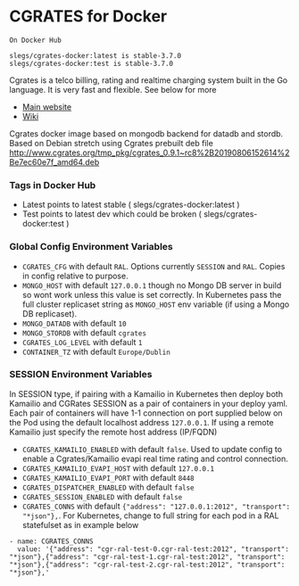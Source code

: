 # CGRATES for Docker

```
On Docker Hub

slegs/cgrates-docker:latest is stable-3.7.0
slegs/cgrates-docker:test is stable-3.7.0

```

Cgrates is a telco billing, rating and realtime charging system built in the Go language. It is very fast and flexible. See below for more

* [Main website](http://www.cgrates.org/)
* [Wiki](https://cgrates.readthedocs.io/en/latest/)

Cgrates docker image based on mongodb backend for datadb and stordb. Based on Debian stretch using Cgrates prebuilt deb file http://www.cgrates.org/tmp_pkg/cgrates_0.9.1~rc8%2B20190806152614%2Be7ec60e7f_amd64.deb

### Tags in Docker Hub

* Latest points to latest stable ( slegs/cgrates-docker:latest )
* Test points to latest dev which could be broken ( slegs/cgrates-docker:test )

### Global Config Environment Variables

* `CGRATES_CFG` with default `RAL`. Options currently `SESSION` and `RAL`. Copies in config relative to purpose.
* `MONGO_HOST` with default `127.0.0.1` though no Mongo DB server in build so wont work unless this value is set correctly. In Kubernetes pass the full cluster replicaset string as `MONGO_HOST` env variable (if using a Mongo DB replicaset).
* `MONGO_DATADB` with default `10`
* `MONGO_STORDB` with default `cgrates`
* `CGRATES_LOG_LEVEL` with default `1`
* `CONTAINER_TZ` with default `Europe/Dublin`

### SESSION Environment Variables

In SESSION type, if pairing with a Kamailio in Kubernetes then deploy both Kamailio and CGRates SESSION as a pair of containers in your deploy yaml. Each pair of containers will have 1-1 connection on port supplied below on the Pod using the default localhost address `127.0.0.1`. If using a remote Kamailio just specify the remote host address (IP/FQDN)

* `CGRATES_KAMAILIO_ENABLED` with default `false`. Used to update config to enable a Cgrates/Kamailio evapi real time rating and control connection.
* `CGRATES_KAMAILIO_EVAPI_HOST` with default `127.0.0.1`
* `CGRATES_KAMAILIO_EVAPI_PORT` with default `8448`
* `CGRATES_DISPATCHER_ENABLED` with default `false`
* `CGRATES_SESSION_ENABLED` with default `false`
* `CGRATES_CONNS` with default `{"address": "127.0.0.1:2012", "transport": "*json"},`. For Kubernetes, change to full string for each pod in a RAL statefulset as in example below

```
- name: CGRATES_CONNS					
  value: '{"address": "cgr-ral-test-0.cgr-ral-test:2012", "transport": "*json"},{"address": "cgr-ral-test-1.cgr-ral-test:2012", "transport": "*json"},{"address": "cgr-ral-test-2.cgr-ral-test:2012", "transport": "*json"},'

```
